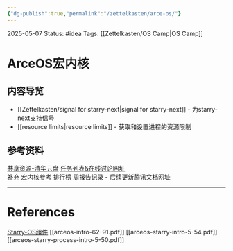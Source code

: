 ```yaml
---
{"dg-publish":true,"permalink":"/zettelkasten/arce-os/"}
---
```


2025-05-07
Status: #idea
Tags: [[Zettelkasten/OS Camp\|OS Camp]]

# ArceOS宏内核
## 内容导览

- [[Zettelkasten/signal for starry-next\|signal for starry-next]] - 为starry-next支持信号
- [[resource limits\|resource limits]] - 获取和设置进程的资源限制
## 参考资料
[共享资源-清华云盘](https://cloud.tsinghua.edu.cn/d/0520e62918c74c509b66/)
[任务列表&在线讨论网址](https://github.com/oscomp/starry-next/discussions/40)  
[补充](https://github.com/orgs/rcore-os/discussions/15)
[宏内核参考](https://github.com/oscomp/starry-next)
[排行榜](https://learningos.cn/oscomptest-grading)
周报告记录 - 后续更新腾讯文档网址

___
# References
[Starry-OS组件](https://github.com/Starry-OS)
[[arceos-intro-62-91.pdf]]
[[arceos-starry-intro-5-54.pdf]]
[[arceos-starry-process-intro-5-50.pdf]]